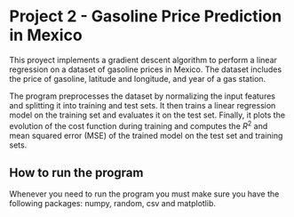 # Project 2 - Gasoline Price Prediction in Mexico

This proyect implements a gradient descent algorithm to perform a linear regression on a dataset of gasoline prices in Mexico. The dataset includes the price of gasoline, latitude and longitude, and year of a gas station. 

The program preprocesses the dataset by normalizing the input features and splitting it into training and test sets. It then trains a linear regression model on the training set and evaluates it on the test set. Finally, it plots the evolution of the cost function during training and computes the $R^2$ and mean squared error (MSE) of the trained model on the test set and training sets.

## How to run the program
Whenever you need to run the program you must make sure you have the following packages: numpy, random, csv and matplotlib.

